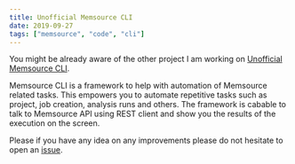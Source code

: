 ```yaml
---
title: Unofficial Memsource CLI
date: 2019-09-27
tags: ["memsource", "code", "cli"]
---
```


You might be already aware of the other project I am working on [Unofficial Memsource CLI](https://github.com/unofficial-memsource/memsource-cli-client).

Memsource CLI is a framework to help with automation of Memsource related tasks. This empowers you to automate repetitive tasks such as project, job creation, analysis runs and others. The framework is cabable to talk to Memsource API using REST client and show you the results of the execution on the screen.

Please if you have any idea on any improvements please do not hesitate to open an [issue](https://github.com/unofficial-memsource/memsource-cli-client/issues).
